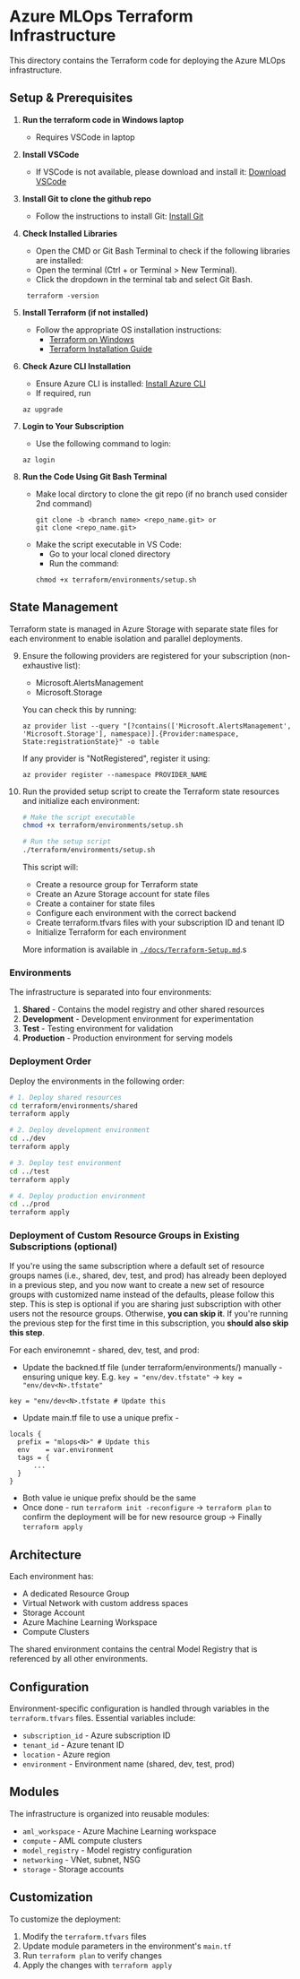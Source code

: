 # Azure MLOps Terraform Infrastructure

This directory contains the Terraform code for deploying the Azure MLOps infrastructure.

## Setup & Prerequisites

1. **Run the terraform code in Windows laptop**
    - Requires VSCode in laptop

2. **Install VSCode**
   - If VSCode is not available, please download and install it: [Download VSCode](https://code.visualstudio.com/download)

3. **Install Git to clone the github repo**
   - Follow the instructions to install Git: [Install Git](https://www.windowscentral.com/how-clone-github-repos-windows-10-11-and-wsl)

4. **Check Installed Libraries**
   - Open the CMD or Git Bash Terminal to check if the following libraries are installed:
   - Open the terminal (Ctrl +  or Terminal > New Terminal).
   - Click the dropdown in the terminal tab and select Git Bash.
   ```
    terraform -version
    ```

5. **Install Terraform (if not installed)**
   - Follow the appropriate OS installation instructions:
     - [Terraform on Windows](https://learn.microsoft.com/en-us/azure/developer/terraform/get-started-windows-bash)
     - [Terraform Installation Guide](https://developer.hashicorp.com/terraform/install)

6. **Check Azure CLI Installation**
   - Ensure Azure CLI is installed: [Install Azure CLI](https://learn.microsoft.com/en-us/cli/azure/install-azure-cli-windows?view=azure-cli-latest&pivots=winget)
   - If required, run
   ```
   az upgrade
   ```

7. **Login to Your Subscription**
   - Use the following command to login:
   ```
   az login
   ```

8. **Run the Code Using Git Bash Terminal**
   - Make local dirctory to clone the git repo (if no branch used consider 2nd command)
     ```
     git clone -b <branch name> <repo_name.git> or
     git clone <repo_name.git>
     ```     
   - Make the script executable in VS Code:
     - Go to your local cloned directory
     - Run the command:
     ```
     chmod +x terraform/environments/setup.sh
     ```

## State Management

Terraform state is managed in Azure Storage with separate state files for each environment to enable isolation and parallel deployments.

9. Ensure the following providers are registered for your subscription (non-exhaustive list):
    - Microsoft.AlertsManagement
    - Microsoft.Storage

    You can check this by running:
    ```
    az provider list --query "[?contains(['Microsoft.AlertsManagement', 'Microsoft.Storage'], namespace)].{Provider:namespace, State:registrationState}" -o table
    ```

    If any provider is "NotRegistered", register it using:

    ```
    az provider register --namespace PROVIDER_NAME
    ```

10. Run the provided setup script to create the Terraform state resources and initialize each environment:

    ```bash
    # Make the script executable
    chmod +x terraform/environments/setup.sh

    # Run the setup script
    ./terraform/environments/setup.sh
    ```

    This script will:
    - Create a resource group for Terraform state
    - Create an Azure Storage account for state files
    - Create a container for state files
    - Configure each environment with the correct backend
    - Create terraform.tfvars files with your subscription ID and tenant ID
    - Initialize Terraform for each environment

    More information is available in [`./docs/Terraform-Setup.md`](./docs/Terraform-Setup.md).s

### Environments

The infrastructure is separated into four environments:

1. **Shared** - Contains the model registry and other shared resources
2. **Development** - Development environment for experimentation
3. **Test** - Testing environment for validation
4. **Production** - Production environment for serving models

### Deployment Order

Deploy the environments in the following order:

```bash
# 1. Deploy shared resources
cd terraform/environments/shared
terraform apply

# 2. Deploy development environment
cd ../dev
terraform apply

# 3. Deploy test environment
cd ../test
terraform apply

# 4. Deploy production environment
cd ../prod
terraform apply
```
### Deployment of Custom Resource Groups in Existing Subscriptions (optional)

If you're using the same subscription where a default set of resource groups names (i.e., shared, dev, test, and prod) has already been deployed in a previous step, and you now want to create a new set of resource groups with customized name instead of the defaults, please follow this step. This is step is optional if you are sharing just subscription with other users not the resource groups. Otherwise, **you can skip it**. If you're running the previous step for the first time in this subscription, you **should also skip this step**.

For each environemnt - shared, dev, test, and prod:
- Update the backned.tf file (under terraform/environments/<dev or test..>) manually - ensuring unique key. E.g. `key = "env/dev.tfstate"` -> `key = "env/dev<N>.tfstate"`
```
key = "env/dev<N>.tfstate # Update this
```
- Update main.tf file to use a unique prefix - 
```
locals {
  prefix = "mlops<N>" # Update this
  env    = var.environment
  tags = {
      ...
  }
}
```
- Both <N> value ie unique prefix should be the same
- Once done - run `terraform init -reconfigure` -> `terraform plan` to confirm the deployment will be for new resource group -> Finally `terraform apply`

## Architecture

Each environment has:
- A dedicated Resource Group
- Virtual Network with custom address spaces
- Storage Account
- Azure Machine Learning Workspace
- Compute Clusters

The shared environment contains the central Model Registry that is referenced by all other environments.

## Configuration

Environment-specific configuration is handled through variables in the `terraform.tfvars` files. Essential variables include:

- `subscription_id` - Azure subscription ID
- `tenant_id` - Azure tenant ID
- `location` - Azure region
- `environment` - Environment name (shared, dev, test, prod)

## Modules

The infrastructure is organized into reusable modules:

- `aml_workspace` - Azure Machine Learning workspace
- `compute` - AML compute clusters
- `model_registry` - Model registry configuration
- `networking` - VNet, subnet, NSG
- `storage` - Storage accounts

## Customization

To customize the deployment:

1. Modify the `terraform.tfvars` files
2. Update module parameters in the environment's `main.tf`
3. Run `terraform plan` to verify changes
4. Apply the changes with `terraform apply`
